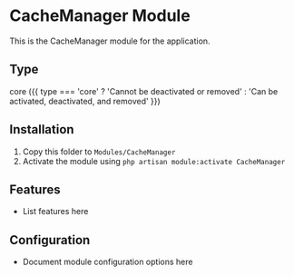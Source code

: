 # CacheManager Module

This is the CacheManager module for the application.

## Type
core ({{ type === 'core' ? 'Cannot be deactivated or removed' : 'Can be activated, deactivated, and removed' }})

## Installation

1. Copy this folder to `Modules/CacheManager`
2. Activate the module using `php artisan module:activate CacheManager`

## Features

- List features here

## Configuration

- Document module configuration options here
